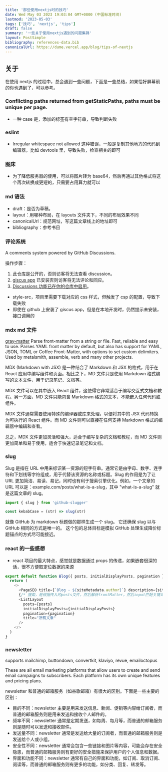 ```yaml
---
title: '那些使用nextjs时的技巧'
date: Wed May 03 2023 19:03:04 GMT+0800 (中国标准时间)
lastmod: '2023-05-03'
tags: ['技巧', 'nextjs', 'tips']
draft: false
summary: '一些关于使用nextjs遇到的问题集锦'
layout: PostSimple
bibliography: references-data.bib
canonicalUrl: https://dume.vercel.app/blog/tips-of-nextjs
---
```


## 关于

在使用 nextjs 的过程中，总会遇到一些问题，下面是一些总结，如果恰好屏幕前的你也遇到了，可以参考。

### Conflicting paths returned from getStaticPaths, paths must be unique per page.

- 一种 case 是，添加的标签有空字符串，导致判断失败

### eslint

- Irregular whitespace not allowed 这种错误，一般是复制其他地方的代码到编辑器，比如 devtools 里，导致失败，检查相关的即可

### 图床

- 为了降低服务器的使用，可以将图片转为 base64，然后再通过其他格式将这个再次转换成更短的，只需要占用算力就可以

### md 语法

- draft：是否为草稿，
- layout：用哪种布局，在 layouts 文件夹下，不同的布局效果不同
- canonicalUrl：规范网址，写这篇文章线上的地址即可
- bibliography：参考书目

### 评论系统

A comments system powered by GitHub Discussions.

操作步骤：

1. 此仓库是公开的，否则访客将无法查看 discussion。
2. [giscus app](https://github.com/apps/giscus) 已安装否则访客将无法评论和回应。
3. [Discussions 功能已在你的仓库中启用](https://docs.github.com/en/repositories/managing-your-repositorys-settings-and-features/enabling-features-for-your-repository/enabling-or-disabling-github-discussions-for-a-repository)。

- style-src，项目里需要下载对应的 css 样式，但触发了 csp 的配置，导致下载失败
- 即使在 github 上安装了 giscus app，但是在本地开发时，仍然提示未安装，接口调用的

### mdx md 文件

[gray-matter](https://www.npmjs.com/package/gray-matter) Parse front-matter from a string or file. Fast, reliable and easy to use. Parses YAML front matter by default, but also has support for YAML, JSON, TOML or Coffee Front-Matter, with options to set custom delimiters. Used by metalsmith, assemble, verb and many other projects.

MDX (Markdown with JSX) 是一种结合了 Markdown 和 JSX 的格式，用于在 React 应用中编写组件和页面。相比之下，MD 文件只是使用 Markdown 格式编写的文本文件，用于记录笔记、文档等。

MDX 文件可以在其中嵌入 React 组件，这使得它非常适合于编写交互式文档和教程。另一方面，MD 文件只能包含 Markdown 格式的文本，不能嵌入任何代码或组件。

MDX 文件通常需要使用特殊的编译器或库来处理，以便将其中的 JSX 代码转换为可执行的 React 组件。而 MD 文件则可以直接在任何支持 Markdown 格式的编辑器中编辑和查看。

总之，MDX 文件更加灵活和强大，适合于编写复杂的文档和教程，而 MD 文件则更加简单和易于使用，适合于快速记录笔记和文档。

### slug

Slug 是指在 URL 中用来标识某一资源的短字符串。通常它是由字母、数字、连字符和下划线等字符组成，用于代替该资源的名称或标题。Slug 的作用是为了让 URL 更加简洁、易读、易记，同时也有利于搜索引擎优化。例如，一个文章的 URL 可以是：example.com/posts/what-is-a-slug，其中 "what-is-a-slug" 就是这篇文章的 slug。

```js
import { slug } from 'github-slugger'

const kebabCase = (str) => slug(str)
```

就像 GitHub 为 markdown 标题做的那样生成一个 slug。 它还确保 slug 以与 GitHub 相同的方式是唯一的。
这个包的总体目标是模拟 GitHub 处理生成降价标题锚点的方式尽可能接近。

### react 的一些感想

- react 项目的最大特点，感觉就是数据通过 props 的传递，如果嵌套很深的话，很不方便取定位数据的来源

```js
export default function Blog({ posts, initialDisplayPosts, pagination }) {
  return (
    <>
      <PageSEO title={`Blog - ${siteMetadata.author}`} description={siteMetadata.description} />
      {/* 搜索，是根据传入的posts文件，然后解析frontMatter，然后input匹配关键词 */}
      <ListLayout
        posts={posts}
        initialDisplayPosts={initialDisplayPosts}
        pagination={pagination}
        title="所有文章"
      />
    </>
  )
}
```

### newsletter

supports mailchimp, buttondown, convertkit, klaviyo, revue, emailoctopus

These are all email marketing platforms that allow users to create and send email campaigns to subscribers. Each platform has its own unique features and pricing plans.

newsletter 和普通的邮箱服务（如谷歌邮箱）有很大的区别。下面是一些主要的区别：

- 目的不同：newsletter 主要是用来发送信息、新闻、促销等内容给订阅者，而普通的邮箱服务则是用来发送和接收个人邮件的。
- 频率不同：newsletter 通常是定期发送，如每周、每月等，而普通的邮箱服务则是随时可以发送和接收邮件。
- 发送量不同：newsletter 通常是发送给大量的订阅者，而普通的邮箱服务则是发送给个人或小组。
- 安全性不同：newsletter 通常会包含一些链接和图片等内容，可能会存在安全隐患，而普通的邮箱服务则有更好的安全措施来保护用户的个人信息和数据。
- 界面和功能不同：newsletter 通常有自己的界面和功能，如订阅、取消订阅、阅读等，而普通的邮箱服务则有更多的功能，如分类、回复、转发等。
